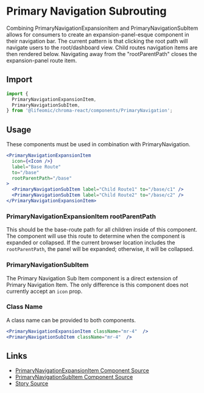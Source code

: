 # Primary Navigation Subrouting

Combining PrimaryNavigationExpansionItem and PrimaryNavigationSubItem allows for
consumers to create an expansion-panel-esque component in their navigation bar.
The current pattern is that clicking the root path will navigate users to the
root/dashboard view. Child routes navigation items are then rendered below.
Navigating away from the "rootParentPath" closes the expansion-panel route item.

<!-- STORY -->

## Import

```js
import {
  PrimaryNavigationExpansionItem,
  PrimaryNavigationSubItem,
} from '@lifeomic/chroma-react/components/PrimaryNavigation';
```

## Usage

These components must be used in combination with PrimaryNavigation.

```jsx
<PrimaryNavigationExpansionItem
  icon={<Icon />}
  label="Base Route"
  to="/base"
  rootParentPath="/base"
>
  <PrimaryNavigationSubItem label="Child Route1" to="/base/c1" />
  <PrimaryNavigationSubItem label="Child Route2" to="/base/c2" />
</PrimaryNavigationExpansionItem>
```

### PrimaryNavigationExpansionItem rootParentPath

This should be the base-route path for all children inside of this component.
The component will use this route to determine when the component is expanded or
collapsed. If the current browser location includes the `rootParentPath`, the
panel will be expanded; otherwise, it will be collapsed.

### PrimaryNavigationSubItem

The Primary Navigation Sub Item component is a direct extension of Primary
Navigation Item. The only difference is this component does not currently accept
an `icon` prop.

### Class Name

A class name can be provided to both components.

```jsx
<PrimaryNavigationExpansionItem className="mr-4"  />
<PrimaryNavigationSubItem className="mr-4"  />
```

## Links

- [PrimaryNavigationExpansionItem Component Source](https://github.com/lifeomic/chroma-react/blob/master/src/components/PrimaryNavigation/PrimaryNavigationExpansionItem.tsx)
- [PrimaryNavigationSubItem Component Source](https://github.com/lifeomic/chroma-react/blob/master/src/components/PrimaryNavigation/PrimaryNavigationSubItem.tsx)
- [Story Source](https://github.com/lifeomic/chroma-react/blob/master/stories/components/PrimaryNavigation/PrimaryNavigation.stories.tsx)

